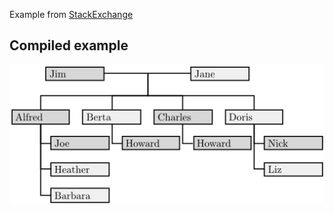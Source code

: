 Example from [StackExchange](http://tex.stackexchange.com/a/47384/5645)

Compiled example
----------------
![Example](family-tree.png)
